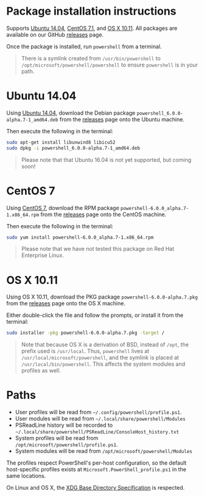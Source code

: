Package installation instructions
=================================

Supports [Ubuntu 14.04](Ubuntu14.04), [CentOS 7.1](CentOS7.1), and [OS X 10.11](OSX10.11).
All packages are available on our GitHub [releases][] page.

Once the package is installed, run `powershell` from a terminal.

> There is a symlink created from `/usr/bin/powershell` to `/opt/microsoft/powershell/powershell` to ensure `powershell` is in your path.

[releases]: https://github.com/PowerShell/PowerShell/releases/latest
[xdg-bds]: https://specifications.freedesktop.org/basedir-spec/basedir-spec-latest.html

[Ubuntu14.04]: ./linux.md#Ubuntu-14.04
[CentOS7.1]: ./linux.md#CentOS-7
[OSX10.11]: ./linux.md#OS-X-10.11

Ubuntu 14.04
============

Using [Ubuntu 14.04][], download the Debian package `powershell_6.0.0-alpha.7-1_amd64.deb` from the [releases][] page onto the Ubuntu machine.

Then execute the following in the terminal:

```sh
sudo apt-get install libunwind8 libicu52
sudo dpkg -i powershell_6.0.0-alpha.7-1_amd64.deb
```

> Please note that that Ubuntu 16.04 is not yet supported, but coming soon!

[Ubuntu 14.04]: http://releases.ubuntu.com/14.04/

CentOS 7
========

Using [CentOS 7][], download the RPM package `powershell-6.0.0_alpha.7-1.x86_64.rpm` from the [releases][] page onto the CentOS machine.

Then execute the following in the terminal:

```sh
sudo yum install powershell-6.0.0_alpha.7-1.x86_64.rpm
```

> Please note that we have not tested this package on Red Hat Enterprise Linux.

[CentOS 7]: https://www.centos.org/download/

OS X 10.11
==========

Using OS X 10.11, download the PKG package `powershell-6.0.0-alpha.7.pkg` from the [releases][] page onto the OS X machine.

Either double-click the file and follow the prompts, or install it from the terminal:

```sh
sudo installer -pkg powershell-6.0.0-alpha.7.pkg -target /
```

> Note that because OS X is a derivation of BSD, instead of `/opt`, the prefix used is `/usr/local`.
> Thus, `powershell` lives at `/usr/local/microsoft/powershell`, and the symlink is placed at `/usr/local/bin/powershell`.
> This affects the system modules and profiles as well.

Paths
=====

* User profiles will be read from `~/.config/powershell/profile.ps1`.
* User modules will be read from `~/.local/share/powershell/Modules`
* PSReadLine history will be recorded to `~/.local/share/powershell/PSReadLine/ConsoleHost_history.txt`
* System profiles will be read from `/opt/microsoft/powershell/profile.ps1`.
* System modules will be read from `/opt/microsoft/powershell/Modules`

The profiles respect PowerShell's per-host configuration, so the default host-specific profiles exists at `Microsoft.PowerShell_profile.ps1` in the same locations.

On Linux and OS X, the [XDG Base Directory Specification][xdg-bds] is respected.
